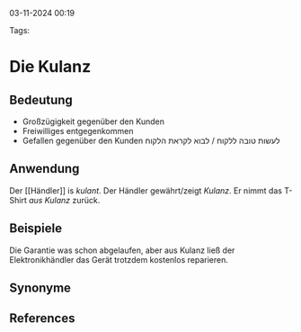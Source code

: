 
03-11-2024 00:19


Tags:

# Die Kulanz


## Bedeutung

- Großzügigkeit gegenüber den Kunden
- Freiwilliges entgegenkommen
- Gefallen gegenüber den Kunden
לעשות טובה ללקוח / לבוא לקראת הלקוח

## Anwendung

Der [[Händler]] is *kulant*.
Der Händler gewährt/zeigt *Kulanz*.
Er nimmt das T-Shirt *aus Kulanz* zurück.

## Beispiele

Die Garantie was schon abgelaufen, aber aus Kulanz ließ der Elektronikhändler das Gerät trotzdem kostenlos reparieren.

## Synonyme



## References
